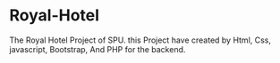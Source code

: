 # Royal-Hotel
The Royal Hotel Project of SPU.
this Project have created by Html, Css, javascript, Bootstrap, And PHP for the backend.

